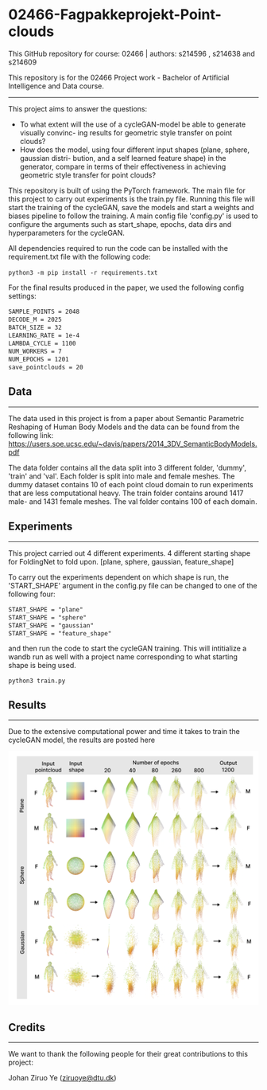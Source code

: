 # 02466-Fagpakkeprojekt-Point-clouds
This GitHub repository for course: 02466 | authors: s214596 , s214638 and s214609


This repository is for the 02466 Project work - Bachelor of Artificial Intelligence and Data course.
___
This project aims to answer the questions:
*  To what extent will the use of a cycleGAN-model be able to generate visually convinc-
ing results for geometric style transfer on point clouds?
*  How does the model, using four different input shapes (plane, sphere, gaussian distri-
bution, and a self learned feature shape) in the generator, compare in terms of their
effectiveness in achieving geometric style transfer for point clouds?


This repository is built of using the PyTorch framework. The main file for this project to carry out experiments is the train.py file. Running this file will start the training of the cycleGAN, save the models and start a weights and biases pipeline to follow the training. A main config file 'config.py' is used to configure the arguments such as start_shape, epochs, data dirs and hyperparameters for the cycleGAN.

All dependencies required to run the code can be installed with the requirement.txt file with the following code:

`python3 -m pip install -r requirements.txt`

For the final results produced in the paper, we used the following config settings:
~~~
SAMPLE_POINTS = 2048
DECODE_M = 2025
BATCH_SIZE = 32
LEARNING_RATE = 1e-4
LAMBDA_CYCLE = 1100
NUM_WORKERS = 7
NUM_EPOCHS = 1201
save_pointclouds = 20  
~~~

## Data
___
The data used in this project is from a paper about Semantic Parametric Reshaping of Human Body Models and
the data can be found from the following link:
https://users.soe.ucsc.edu/~davis/papers/2014_3DV_SemanticBodyModels.pdf

The data folder contains all the data split into 3 different folder,
'dummy', 'train' and 'val'. Each folder is split into male and female meshes. The dummy dataset contains 10 of each point cloud domain to run experiments that are less computational heavy.
The train folder contains around 1417 male- and 1431 female meshes. The val folder contains 100 of each domain.

## Experiments
___
This project carried out 4 different experiments. 
4 different starting shape for FoldingNet to fold upon.
[plane, sphere, gaussian, feature_shape]

To carry out the experiments dependent on which shape is run, the 'START_SHAPE' argument in the config.py file can be changed to one of the following four:
~~~
START_SHAPE = "plane"
START_SHAPE = "sphere"
START_SHAPE = "gaussian"
START_SHAPE = "feature_shape"
~~~
and then run the code to start the cycleGAN training. This will intitialize a wandb run as well with a project name corresponding to what starting shape is being used.
~~~
python3 train.py
~~~
## Results
___
Due to the extensive computational power and time it takes to train the cycleGAN model, the results are posted here

![title](Images/Trainingmodel2.png)

## Credits
___
We want to thank the following people for their great contributions to this project:

Johan Ziruo Ye (ziruoye@dtu.dk)